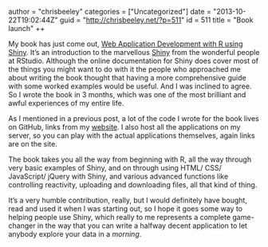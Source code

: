 author = "chrisbeeley"
categories = ["Uncategorized"]
date = "2013-10-22T19:02:44Z"
guid = "http://chrisbeeley.net/?p=511"
id = 511
title = "Book launch"
++ 

My book has just come out, [Web Application Development with R using Shiny](http://www.packtpub.com/web-application-development-with-r-using-shiny/book). It’s an introduction to the marvellous [Shiny](http://www.rstudio.com/shiny/) from the wonderful people at RStudio. Although the online documentation for Shiny does cover most of the things you might want to do with it the people who approached me about writing the book thought that having a more comprehensive guide with some worked examples would be useful. And I was inclined to agree. So I wrote the book in 3 months, which was one of the most brilliant and awful experiences of my entire life.

As I mentioned in a previous post, a lot of the code I wrote for the book lives on GitHub, links from my [website](http://chrisbeeley.net/website/). I also host all the applications on my server, so you can play with the actual applications themselves, again links are on the site.

The book takes you all the way from beginning with R, all the way through very basic examples of Shiny, and on through using HTML/ CSS/ JavaScript/ jQuery with Shiny, and various advanced functions like controlling reactivity, uploading and downloading files, all that kind of thing.

It’s a very humble contribution, really, but I would definitely have bought, read and used it when I was starting out, so I hope it goes some way to helping people use Shiny, which really to me represents a complete game-changer in the way that you can write a halfway decent application to let anybody explore your data in a *morning*.